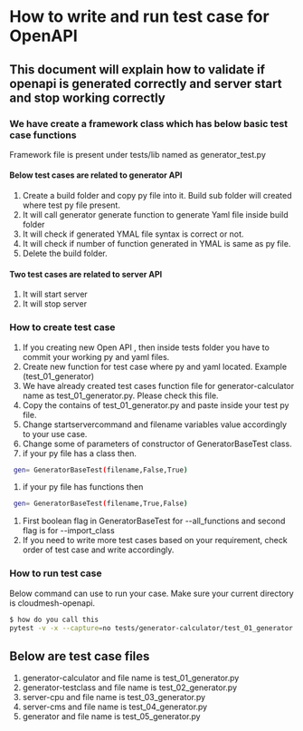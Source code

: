 # How to write and run test case for OpenAPI 

## This document will explain how to validate if openapi is generated correctly and server start and stop working correctly

### We have create a framework class which has below basic test case functions

Framework file is present under tests/lib named as generator_test.py

#### Below test cases are related to generator API

1. Create a build folder and copy py file into it. Build sub folder will created where test py file present.
1. It will call generator generate function to generate Yaml file inside build folder
1. It will check if generated YMAL file syntax is correct or not.
1. It will check if number of function generated in YMAL is same as py file.
1. Delete the build folder.

#### Two test cases are related to server API

1. It will start server
1. It will stop server

### How to create test case


1. If you creating new Open API , then inside tests folder you have to commit your working py and yaml files.
1. Create new function for test case where py and yaml located. Example (test_01_generator)
1. We have already created test cases function file for generator-calculator name as test_01_generator.py. Please check this file.
1. Copy the contains of test_01_generator.py and paste inside your test py file.
1. Change startservercommand and filename variables value accordingly to your use case.
1. Change some of parameters of constructor of GeneratorBaseTest class. 
1. if your py file has a class then.
```bash
 gen= GeneratorBaseTest(filename,False,True)
```
1. if your py file has functions then 
```bash
 gen= GeneratorBaseTest(filename,True,False)
```
1. First boolean flag in GeneratorBaseTest for --all_functions and second flag is for --import_class
1. If you need to write more test cases based on your requirement, check order of test case and write accordingly.

### How to run test case

Below command can use to run your case. Make sure your current directory is cloudmesh-openapi.

```bash
$ how do you call this
pytest -v -x --capture=no tests/generator-calculator/test_01_generator.py
```


## Below are test case files

1. generator-calculator and file name is test_01_generator.py
1. generator-testclass and file name is test_02_generator.py
1. server-cpu and file name is test_03_generator.py
1. server-cms and file name is test_04_generator.py
1. generator and file name is test_05_generator.py


<!--## test_001_registry.py

descript what this do

```bash
$ how do you call this
cms set filename="./tests/server-cpu/cpu.yaml"
pytest -v --capture=no tests/test_03_generator.py
cms set filename="./tests/server-sampleFunction/sampleFunction.yaml"
pytest -v --capture=no tests/test_03_generator.py
```

deprecated
examples
generator
generator-calculator
generator-printerclass
generator-testclass
server-class
server-cms
server-cms-simple
server-cpu
server-sample
server-sampleFunction
textanalysis-example-text
__init__.py
README.md
test_001_registry.py  Falconi
test_03_generator.py  jonthan
test_010_generator.py jonthan
test_011_generator_cpu.py prateek
test_012_generator_calculator.py prateek
test_020_server_manage.py ishan
test_server_cms_cpu.py andrew-->
